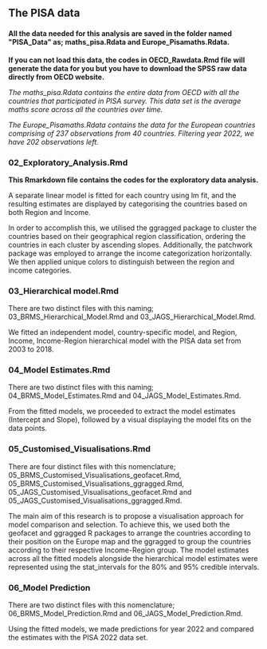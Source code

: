 ## The PISA data
#### All the data needed for this analysis are saved in the folder named "PISA_Data" as; maths_pisa.Rdata and Europe_Pisamaths.Rdata.

**If you can not load this data, the codes in OECD_Rawdata.Rmd file will generate the data for you but you have to download the SPSS raw data directly from OECD website.**

*The maths_pisa.Rdata contains the entire data from OECD with all the countries that participated in PISA survey. This data set is the average maths score across all the countries over time.*

*The Europe_Pisamaths.Rdata contains the data for the European countries comprising of 237 observations from 40 countries. Filtering year 2022, we have 202 observations left.*

### 02_Exploratory_Analysis.Rmd

**This Rmarkdown file contains the codes for the exploratory data analysis.**

A separate linear model is fitted for each country using lm fit, and the resulting estimates are displayed by categorising the countries based on both Region and Income.

In order to accomplish this, we utilised the ggragged package to cluster the countries based on their geographical region classification, ordering the countries in each cluster by ascending slopes. Additionally, the patchwork package was employed to arrange the income categorization horizontally. We then applied unique colors to distinguish between the region and income categories.

### 03_Hierarchical model.Rmd
There are two distinct files with this naming; 03_BRMS_Hierarchical_Model.Rmd and 03_JAGS_Hierarchical_Model.Rmd.

We fitted an independent model, country-specific model, and Region, Income, Income-Region hierarchical model with the PISA data set from 2003 to 2018.

### 04_Model Estimates.Rmd
There are two distinct files with this naming; 04_BRMS_Model_Estimates.Rmd and 04_JAGS_Model_Estimates.Rmd.

From the fitted models, we proceeded to extract the model estimates (Intercept and Slope), followed by a visual displaying the model fits on the data points.

### 05_Customised_Visualisations.Rmd
There are four distinct files with this nomenclature; 05_BRMS_Customised_Visualisations_geofacet.Rmd, 05_BRMS_Customised_Visualisations_ggragged.Rmd, 05_JAGS_Customised_Visualisations_geofacet.Rmd and 05_JAGS_Customised_Visualisations_ggragged.Rmd.

The main aim of this research is to propose a visualisation approach for model comparison and selection. To achieve this, we used both the geofacet and ggragged R packages to arrange the countries according to their position on the Europe map and the ggragged to group the countries according to their respective Income-Region group. The model estimates across all the fitted models alongside the hierarchical model estimates were represented using the stat_intervals for the 80% and 95% credible intervals.

### 06_Model Prediction
There are two distinct files with this nomenclature; 06_BRMS_Model_Prediction.Rmd and 06_JAGS_Model_Prediction.Rmd.

Using the fitted models, we made predictions for year 2022 and compared the estimates with the PISA 2022 data set.


